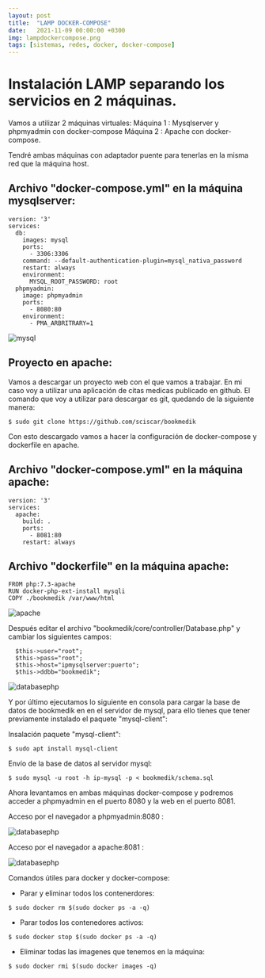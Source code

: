 ```yaml
---
layout: post
title:  "LAMP DOCKER-COMPOSE"
date:   2021-11-09 00:00:00 +0300
img: lampdockercompose.png
tags: [sistemas, redes, docker, docker-compose]
---
```

# Instalación LAMP separando los servicios en 2 máquinas.

Vamos a utilizar 2 máquinas virtuales:
Máquina 1 : Mysqlserver y phpmyadmin con docker-compose
Máquina 2 : Apache con docker-compose.

Tendré ambas máquinas con adaptador puente para tenerlas en la misma red que la máquina host.

## Archivo "docker-compose.yml" en la máquina mysqlserver:

```code
version: '3'
services:
  db:
    images: mysql
    ports:
      - 3306:3306
    command: --default-authentication-plugin=mysql_nativa_password
    restart: always
    environment:
      MYSQL_ROOT_PASSWORD: root
  phpmyadmin:
    image: phpmyadmin
    ports:
      - 8080:80
    environment:
      - PMA_ARBRITRARY=1
```

![mysql](https://github.com/jloopez/jloopez.github.io/blob/master/assets/img/mysql.jpg?raw=true)

## Proyecto en apache:

Vamos a descargar un proyecto web con el que vamos a trabajar. En mi caso voy a utilizar una aplicación de citas medicas publicado en github. El comando que voy a utilizar para descargar es git, quedando de la siguiente manera:

```code
$ sudo git clone https://github.com/sciscar/bookmedik
```
Con esto descargado vamos a hacer la configuración de docker-compose y dockerfile en apache.

## Archivo "docker-compose.yml" en la máquina apache:

```code
version: '3'
services:
  apache:
    build: .
    ports:
      - 8081:80
    restart: always
```

## Archivo "dockerfile" en la máquina apache:

```code
FROM php:7.3-apache
RUN docker-php-ext-install mysqli
COPY ./bookmedik /var/www/html
```

![apache](https://github.com/jloopez/jloopez.github.io/blob/master/assets/img/apache.png?raw=true)

Después editar el archivo "bookmedik/core/controller/Database.php" y cambiar los siguientes campos:

```code
  $this->user="root";
  $this->pass="root";
  $this->host="ipmysqlserver:puerto";
  $this->ddbb="bookmedik";
```

![databasephp](https://github.com/jloopez/jloopez.github.io/blob/master/assets/img/databasephp.png?raw=true)

Y por último ejecutamos lo siguiente en consola para cargar la base de datos de bookmedik en en el servidor de mysql, para ello tienes que tener previamente instalado el paquete "mysql-client":

Insalación paquete "mysql-client":

```code
$ sudo apt install mysql-client
```

Envío de la base de datos al servidor mysql:

```code
$ sudo mysql -u root -h ip-mysql -p < bookmedik/schema.sql
```

Ahora levantamos en ambas máquinas docker-compose y podremos acceder a phpmyadmin en el puerto 8080 y la web en el puerto 8081.

Acceso por el navegador a phpmyadmin:8080 :

![databasephp](https://github.com/jloopez/jloopez.github.io/blob/master/assets/img/phpmyadmin.png?raw=true)

Acceso por el navegador a apache:8081 :

![databasephp](https://github.com/jloopez/jloopez.github.io/blob/master/assets/img/bookmedik.png?raw=true)

Comandos útiles para docker y docker-compose:

- Parar y eliminar todos los contenerdores: 
```code
$ sudo docker rm $(sudo docker ps -a -q)
```
- Parar todos los contenedores activos: 
```code
$ sudo docker stop $(sudo docker ps -a -q)
```
- Eliminar todas las imagenes que tenemos en la máquina: 
```code
$ sudo docker rmi $(sudo docker images -q)
```


